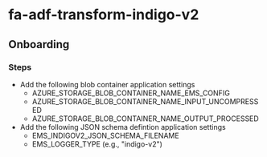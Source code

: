 # fa-adf-transform-indigo-v2
## Onboarding
### Steps
- Add the following blob container application settings
  - AZURE_STORAGE_BLOB_CONTAINER_NAME_EMS_CONFIG
  - AZURE_STORAGE_BLOB_CONTAINER_NAME_INPUT_UNCOMPRESSED
  - AZURE_STORAGE_BLOB_CONTAINER_NAME_OUTPUT_PROCESSED
- Add the following JSON schema defintion application settings
  - EMS_INDIGOV2_JSON_SCHEMA_FILENAME
  - EMS_LOGGER_TYPE (e.g., "indigo-v2")